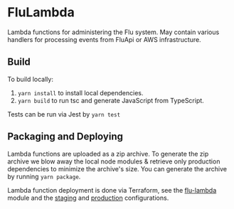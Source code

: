 # FluLambda

Lambda functions for administering the Flu system.  May contain various handlers for processing events from FluApi or AWS infrastructure.

## Build

To build locally:

1. `yarn install` to install local dependencies.
2. `yarn build` to run tsc and generate JavaScript from TypeScript.

Tests can be run via Jest by `yarn test`

## Packaging and Deploying

Lambda functions are uploaded as a zip archive.  To generate the zip archive we blow away the local node modules & retrieve only production dependencies to minimize the archive's size.  You can generate the archive by running `yarn package`.

Lambda function deployment is done via Terraform, see the [flu-lambda](https://github.com/AudereNow/learn/tree/master/terraform/modules/flu-lambda) module and the [staging](https://github.com/AudereNow/learn/tree/master/terraform/flu/lambda-staging) and [production](https://github.com/AudereNow/learn/tree/master/terraform/flu/lambda-production) configurations.
